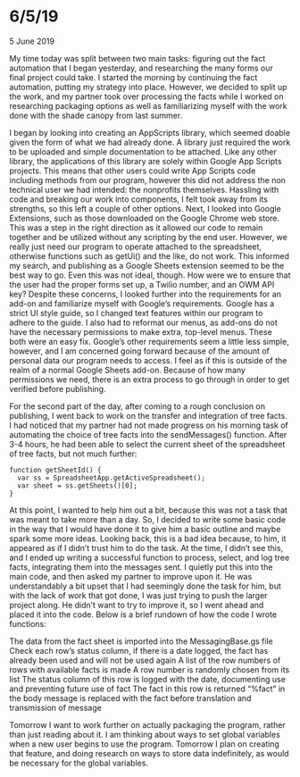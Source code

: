 6/5/19
================

<p class="meta">5 June 2019</p>

My time today was split between two main tasks: figuring out the fact automation that I began yesterday, and researching the many forms our final project could take. I started the morning by continuing the fact automation, putting my strategy into place. However, we decided to split up the work, and my partner took over processing the facts while I worked on researching packaging options as well as familiarizing myself with the work done with the shade canopy from last summer. 

I began by looking into creating an AppScripts library, which seemed doable given the form of what we had already done. A library just required the work to be uploaded and simple documentation to be attached. Like any other library, the applications of this library are solely within Google App Scripts projects. This means that other users could write App Scripts code including methods from our program, however this did not address the non technical user we had intended: the nonprofits themselves. Hassling with code and breaking our work into components, I felt took away from its strengths, so this left a couple of other options. Next, I looked into Google Extensions, such as those downloaded on the Google Chrome web store. This was a step in the right direction as it allowed our code to remain together and be utilized without any scripting by the end user. However, we really just need our program to operate attached to the spreadsheet, otherwise functions such as getUi() and the like, do not work. This informed my search, and publishing as a Google Sheets extension seemed to be the best way to go. Even this was not ideal, though. How were we to ensure that the user had the proper forms set up, a Twilio number, and an OWM API key? Despite these concerns, I looked further into the requirements for an add-on and familiarize myself with Google’s requirements. Google has a strict UI style guide, so I changed text features within our program to adhere to the guide. I also had to reformat our menus, as add-ons do not have the necessary permissions to make extra, top-level  menus. These both were an easy fix. Google’s other requirements seem a little less simple, however, and I am concerned going forward because of the amount of personal data our program needs to access. I feel as if this is outside of the realm of a normal Google Sheets add-on. Because of how many permissions we need, there is an extra process to go through in order to get verified before publishing. 

For the second part of the day, after coming to a rough conclusion on publishing, I went back to work on the transfer and integration of tree facts. I had noticed that my partner had not made progress on his morning task of automating the choice of tree facts into the sendMessages() function. After 3-4 hours, he had been able to select the current sheet of the spreadsheet of tree facts, but not much further:

    function getSheetId() {
      var ss = SpreadsheetApp.getActiveSpreadsheet();
      var sheet = ss.getSheets()[0];
    }

At this point, I wanted to help him out a bit, because this was not a task that was meant to take more than a day. So, I decided to write some basic code in the way that I would have done it to give him a basic outline and maybe spark some more ideas. Looking back, this is a bad idea because, to him, it appeared as if I didn’t trust him to do the task. At the time, I didn’t see this, and I ended up writing a successful function to process, select, and log tree facts, integrating them into the messages sent. I quietly put this into the main code, and then asked my partner to improve upon it. He was understandably a bit upset that I had seemingly done the task for him, but with the lack of work that got done, I was just trying to push the larger project along.  He didn’t want to try to improve it, so I went ahead and placed it into the code. Below is a brief rundown of how the code I wrote functions: 

The data from the fact sheet is imported into the MessagingBase.gs file
Check each row’s status column, if there is a date logged, the fact has already been used and will not be used again
A list of the row numbers of rows with available facts is made
A row number is randomly chosen from its list
The status column of this row is logged with the date, documenting use and preventing future use of fact
The fact in this row is returned
“%fact” in the body message is replaced with the fact before translation and transmission of message

Tomorrow I want to work further on actually packaging the program, rather than just reading about it. I am thinking about ways to set global variables when a new user begins to use the program. Tomorrow I plan on creating that feature, and doing research on ways to store data indefinitely, as would be necessary for the global variables. 
